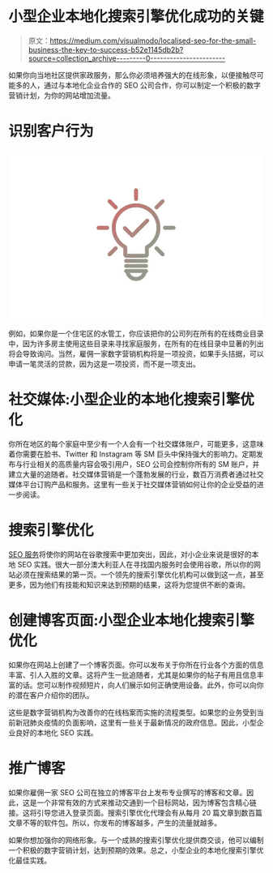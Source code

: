 # 小型企业本地化搜索引擎优化成功的关键

> 原文：<https://medium.com/visualmodo/localised-seo-for-the-small-business-the-key-to-success-b52e1145db2b?source=collection_archive---------0----------------------->

如果你向当地社区提供家政服务，那么你必须培养强大的在线形象，以便接触尽可能多的人，通过与本地化企业合作的 SEO 公司合作，你可以制定一个积极的数字营销计划，为你的网站增加流量。

# 识别客户行为

![](img/a935c3b7f818f6f6320c120c72f3fba0.png)

例如，如果你是一个住宅区的水管工，你应该把你的公司列在所有的在线商业目录中，因为许多房主使用这些目录来寻找家庭服务，在所有的在线目录中显著的列出将会导致询问。当然，雇佣一家数字营销机构将是一项投资，如果手头拮据，可以申请一笔灵活的贷款，因为这是一项投资，而不是一项支出。

# 社交媒体:小型企业的本地化搜索引擎优化

你所在地区的每个家庭中至少有一个人会有一个社交媒体账户，可能更多，这意味着你需要在脸书、Twitter 和 Instagram 等 SM 巨头中保持强大的影响力。定期发布与行业相关的高质量内容会吸引用户，SEO 公司会控制你所有的 SM 账户，并建立大量的追随者。社交媒体营销是一个蓬勃发展的行业，数百万消费者通过社交媒体平台订购产品和服务。这里有一些关于社交媒体营销如何让你的企业受益的进一步阅读。

# 搜索引擎优化

[SEO 服务](https://www.stanventures.com/managed-seo-services/)将使你的网站在谷歌搜索中更加突出，因此，对小企业来说是很好的本地 SEO 实践。很大一部分澳大利亚人在寻找国内服务时会使用谷歌，所以你的网站必须在搜索结果的第一页。一个领先的搜索引擎优化机构可以做到这一点，甚至更多，因为他们有技能和知识来达到预期的结果，这将为您提供不断的查询。

# 创建博客页面:小型企业本地化搜索引擎优化

如果你在网站上创建了一个博客页面。你可以发布关于你所在行业各个方面的信息丰富、引人入胜的文章。这将产生一批追随者，尤其是如果你的帖子有用且信息丰富的话。您可以制作视频短片，向人们展示如何正确使用设备。此外，你可以向你的潜在客户介绍你的团队。

这些是数字营销机构为改善你的在线档案而实施的流程类型。如果您的业务受到当前新冠肺炎疫情的负面影响，这里有一些关于最新情况的政府信息。因此，小型企业良好的本地化 SEO 实践。

# 推广博客

如果你雇佣一家 SEO 公司在独立的博客平台上发布专业撰写的博客和文章。因此，这是一个非常有效的方式来推动交通到一个目标网站，因为博客包含精心链接。这将引导您进入登录页面。搜索引擎优化代理会有从每月 20 篇文章到数百篇文章不等的软件包。所以，你发布的博客越多，产生的流量就越多。

如果你想加强你的网络形象。与一个成熟的搜索引擎优化提供商交谈，他可以编制一个积极的数字营销计划，达到预期的效果。总之，小型企业的本地化搜索引擎优化最佳实践。